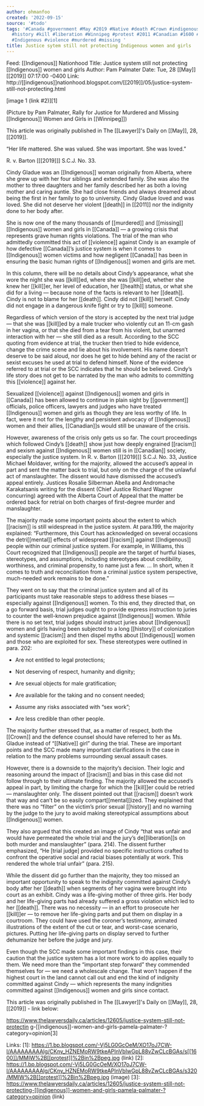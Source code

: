 ```yaml
---
author: ohmanfoo
created: '2022-09-15'
source: '#todo'
tags: '#Canada #government #May #2019 #Native #death #Crown #indigenous #mental #health
  #history #kill #liberation #Winnipeg #protest #2011 #Canadian #1600 #Lawyer #racism
  #Indigenous #violence #murdered #missing '
title: Justice sytem still not protecting Indigenous women and girls
---
```


Feed: [[Indigenous]] Nationhood
Title: Justice system still not protecting [[Indigenous]] women and girls
Author: Pam Palmater
Date: Tue, 28 [[May]] [[2019]] 07:17:00 -0400
Link: http://[[indigenous]]nationhood.blogspot.com/[[2019]]/05/justice-system-still-not-protecting.html
 
 
[image 1 (link #2)][1]
 
(Picture by Pam Palmater, Rally for Justice for Murdered and Missing [[Indigenous]] 
Women and Girls in [[Winnipeg]])
 
This article was originally published in The [[Lawyer]]'s Daily on [[May]], 28, [[2019]].
 
 
 
“Her life mattered. She was valued. She was important. She was loved.”
 
R. v. Barton [[[2019]]] S.C.J. No. 33.
 
 
Cindy Gladue was an [[Indigenous]] woman originally from Alberta, where she grew up 
with her four siblings and extended family. She was also the mother to three 
daughters and her family described her as both a loving mother and caring 
auntie. She had close friends and always dreamed about being the first in her 
family to go to university. Cindy Gladue loved and was loved. She did not 
deserve her violent [[death]] in [[2011]] nor the indignity done to her body after. 
 
 
She is now one of the many thousands of [[murdered]] and [[missing]] [[Indigenous]] women 
and girls in [[Canada]] — a growing crisis that represents grave human rights 
violations. The trial of the man who admittedly committed this act of [[violence]] 
against Cindy is an example of how defective [[Canada]]’s justice system is when it 
comes to [[Indigenous]] women victims and how negligent [[Canada]] has been in ensuring 
the basic human rights of [[Indigenous]] women and girls are met.
 
 
In this column, there will be no details about Cindy’s appearance, what she wore
the night she was [[kill]]ed, where she was [[kill]]ed, whether she knew her [[kill]]er, her
level of education, her [[health]] status, or what she did for a living — because 
none of the facts is relevant to her [[death]]. Cindy is not to blame for her [[death]].
Cindy did not [[kill]] herself. Cindy did not engage in a dangerous knife fight or 
try to [[kill]] someone.
 
 
Regardless of which version of the story is accepted by the next trial judge — 
that she was [[kill]]ed by a male trucker who violently cut an 11-cm gash in her 
vagina, or that she died from a tear from his violent, but unarmed interaction 
with her — she still died as a result. According to the SCC quoting from 
evidence at trial, the trucker then tried to hide evidence, change the crime 
scene and lie about his involvement. His name doesn’t deserve to be said aloud, 
nor does he get to hide behind any of the racist or sexist excuses he used at 
trial to defend himself. None of the evidence referred to at trial or the SCC 
indicates that he should be believed. Cindy’s life story does not get to be 
narrated by the man who admits to committing this [[violence]] against her.
 
 
Sexualized [[violence]] against [[Indigenous]] women and girls in [[Canada]] has been 
allowed to continue in plain sight by [[government]] officials, police officers, 
lawyers and judges who have treated [[Indigenous]] women and girls as though they 
are less worthy of life. In fact, were it not for the lengthy and persistent 
advocacy of [[Indigenous]] women and their allies, [[Canadian]]s would still be unaware 
of the crisis.
 
 
However, awareness of the crisis only gets us so far. The court proceedings 
which followed Cindy’s [[death]] show just how deeply engrained [[racism]] and sexism 
against [[Indigenous]] women still is in [[Canadian]] society, especially the justice 
system. In R. v. Barton [[[2019]]] S.C.J. No. 33, Justice Michael Moldaver, writing 
for the majority, allowed the accused’s appeal in part and sent the matter back 
to trial, but only on the charge of the unlawful act of manslaughter. The 
dissent would have dismissed the accused’s appeal entirely. Justices Rosalie 
Silberman Abella and Andromache Karakatsanis writing for the dissent (Chief 
Justice Richard Wagner concurring) agreed with the Alberta Court of Appeal that 
the matter be ordered back for retrial on both charges of first-degree murder 
and manslaughter. 
 
 
The majority made some important points about the extent to which [[racism]] is 
still widespread in the justice system. At para.199, the majority explained: 
“Furthermore, this Court has acknowledged on several occasions the detri[[mental]] 
effects of widespread [[racism]] against [[Indigenous]] people within our criminal 
justice system. For example, in Williams, this Court recognized that [[Indigenous]] 
people are the target of hurtful biases, stereotypes, and assumptions, including
stereotypes about credibility, worthiness, and criminal propensity, to name just
a few. … In short, when it comes to truth and reconciliation from a criminal 
justice system perspective, much-needed work remains to be done.”
 
 
They went on to say that the criminal justice system and all of its participants
must take reasonable steps to address these biases — especially against 
[[Indigenous]] women. To this end, they directed that, on a go forward basis, trial 
judges ought to provide express instruction to juries to counter the well-known 
prejudice against [[Indigenous]] women. While there is no set text, trial judges 
should instruct juries about [[Indigenous]] women and girls having been subjected to
a long [[history]] of colonization and systemic [[racism]] and then dispel myths about 
[[Indigenous]] women and those who are exploited for sex. These stereotypes were 
outlined in para. 202:
 
 
- Are not entitled to legal protections;
 
- Not deserving of respect, humanity and dignity;
 
- Are sexual objects for male gratification;
 
- Are available for the taking and no consent needed;
 
- Assume any risks associated with “sex work”;
 
- Are less credible than other people.
 
 
The majority further stressed that, as a matter of respect, both the [[Crown]] and 
the defence counsel should have referred to her as Ms. Gladue instead of “[[Native]]
girl” during the trial. These are important points and the SCC made many 
important clarifications in the case in relation to the many problems 
surrounding sexual assault cases.
 
 
However, there is a downside to the majority’s decision. Their logic and 
reasoning around the impact of [[racism]] and bias in this case did not follow 
through to their ultimate finding. The majority allowed the accused’s appeal in 
part, by limiting the charge for which the [[kill]]er could be retried — 
manslaughter only. The dissent pointed out that [[racism]] doesn’t work that way and
can’t be so easily compart[[mental]]ized. They explained that there was no “filter” 
on the victim’s prior sexual [[history]] and no warning by the judge to the jury to 
avoid making stereotypical assumptions about [[Indigenous]] women.
 
 
They also argued that this created an image of Cindy “that was unfair and would 
have permeated the whole trial and the jury’s de[[liberation]]s on both murder and 
manslaughter” (para. 214). The dissent further emphasized, “He [trial judge] 
provided no specific instructions crafted to confront the operative social and 
racial biases potentially at work. This rendered the whole trial unfair” (para. 
215). 
 
 
While the dissent did go further than the majority, they too missed an important
opportunity to speak to the indignity committed against Cindy’s body after her 
[[death]] when segments of her vagina were brought into court as an exhibit. Cindy 
was a life-giving mother of three girls. Her body and her life-giving parts had 
already suffered a gross violation which led to her [[death]]. There was no 
necessity — in an effort to prosecute her [[kill]]er — to remove her life-giving 
parts and put them on display in a courtroom. They could have used the coroner’s
testimony, animated illustrations of the extent of the cut or tear, and 
worst-case scenario, pictures. Putting her life-giving parts on display served 
to further dehumanize her before the judge and jury. 
 
 
Even though the SCC made some important findings in this case, their caution 
that the justice system has a lot more work to do applies equally to them. We 
need more than the “important step forward” they commended themselves for — we 
need a wholescale change. That won’t happen if the highest court in the land 
cannot call out and end the kind of indignity committed against Cindy — which 
represents the many indignities committed against [[Indigenous]] women and girls 
since contact. 
 
 
This article was originally published in The [[Lawyer]]'s Daily on [[May]], 28, [[2019]] - 
link below:
 
https://www.thelawyersdaily.ca/articles/12605/justice-system-still-not-protectin
g-[[indigenous]]-women-and-girls-pamela-palmater-?category=opinion[3]
 
 
 
 
Links: 
[1]: https://1.bp.blogspot.com/-Vj5LG0GcOeM/XO17oJ7CW-I/AAAAAAAAAlg/CKny_HZNEMoRW9tkeAPInVbIwGpL88vZwCLcBGAs/s[[1600]]/MMIW%2B[[protest]]%2Bin%2Bpeg.jpg (link)
[2]: https://1.bp.blogspot.com/-Vj5LG0GcOeM/XO17oJ7CW-I/AAAAAAAAAlg/CKny_HZNEMoRW9tkeAPInVbIwGpL88vZwCLcBGAs/s320/MMIW%2B[[protest]]%2Bin%2Bpeg.jpg (image)
[3]: https://www.thelawyersdaily.ca/articles/12605/justice-system-still-not-protecting-[[indigenous]]-women-and-girls-pamela-palmater-?category=opinion (link)